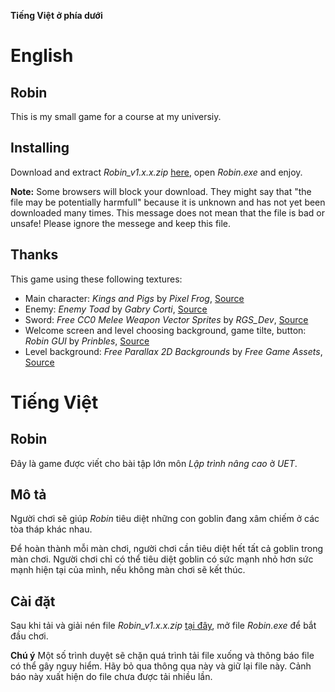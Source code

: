 **Tiếng Việt ở phía dưới**
# English
## Robin

This is my small game for a course at my universiy.

## Installing

Download and extract _Robin_v1.x.x.zip_ [here](https://github.com/homulily85/Robin/releases/download/v1.2.0/Robin_v1.2.0.zip), open _Robin.exe_ and enjoy.

**Note:** Some browsers will block your download. They might say that "the file may be potentially harmfull" because it is unknown and has not yet been downloaded many times. This message does not mean that the file is bad or unsafe! Please ignore the messege and keep this file.

## Thanks

This game using these following textures:

- Main character: _Kings and Pigs_ by _Pixel Frog_, [Source](https://pixelfrog-assets.itch.io/kings-and-pigs)
- Enemy: _Enemy Toad_ by _Gabry Corti_, [Source](https://gabry-corti.itch.io/toad)
- Sword: _Free CC0 Melee Weapon Vector Sprites_ by _RGS_Dev_, [Source](https://rgsdev.itch.io/free-cc0-melee-weapon-vector-sprites)
- Welcome screen and level choosing background, game tilte, button: _Robin GUI_ by _Prinbles_, [Source](https://prinbles.itch.io/robin)
- Level background: _Free Parallax 2D Backgrounds_ by _Free Game Assets_, [Source](https://free-game-assets.itch.io/free-parallax-2d-backgrounds)

# Tiếng Việt
## Robin

Đây là game được viết cho bài tập lớn môn _Lập trình nâng cao_ ở _UET_.

## Mô tả

Người chơi sẽ giúp _Robin_ tiêu diệt những con goblin đang xâm chiếm ở các tòa tháp khác nhau. 

Để hoàn thành mỗi màn chơi, người chơi cần tiêu diệt hết tất cả goblin trong màn chơi. Người chơi chỉ có thể tiêu diệt goblin có sức mạnh nhỏ hơn sức mạnh hiện tại của mình, nếu không màn chơi sẽ kết thúc.

## Cài đặt

Sau khi tải và giải nén file _Robin_v1.x.x.zip_ [tại đây](https://github.com/homulily85/Robin/releases/download/v1.2.0/Robin_v1.2.0.zip), mở file _Robin.exe_ để bắt đầu chơi.

**Chú ý** Một số trình duyệt sẽ chặn quá trình tải file xuống và thông báo file có thể gây nguy hiểm. Hãy bỏ qua thông qua này và giữ lại file này. Cảnh báo này xuất hiện do file chưa được tải nhiều lần.
